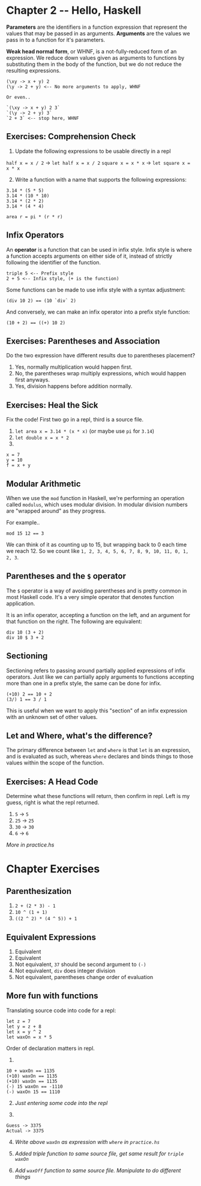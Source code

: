 # Chapter 2 -- Hello, Haskell

**Parameters** are the identifiers in a function expression that represent the
values that may be passed in as arguments. **Arguments** are the values we pass
in to a function for it's parameters.

**Weak head normal form**, or WHNF, is a not-fully-reduced form of an
expression. We reduce down values given as arguments to functions by
substituting them in the body of the function, but we do not reduce the
resulting expressions.

```
(\xy -> x + y) 2
(\y -> 2 + y) <-- No more arguments to apply, WHNF

Or even..

`(\xy -> x + y) 2 3`
`(\y -> 2 + y) 3`
`2 + 3` <-- stop here, WHNF
```

## Exercises: Comprehension Check

1. Update the following expressions to be usable directly in a repl

`half x = x / 2` -> `let half x = x / 2`
`square x = x * x` -> `let square x = x * x`

2. Write a function with a name that supports the following expressions:

```
3.14 * (5 * 5)
3.14 * (10 * 10)
3.14 * (2 * 2)
3.14 * (4 * 4)
```

```
area r = pi * (r * r)
```

## Infix Operators

An **operator** is a function that can be used in infix style. Infix style is
where a function accepts arguments on either side of it, instead of strictly
following the identifier of the function.

```
triple 5 <-- Prefix style
2 + 5 <-- Infix style, (+ is the function)
```

Some functions can be made to use infix style with a syntax adjustment:

```
(div 10 2) == (10 `div` 2)
```

And conversely, we can make an infix operator into a prefix style function:

```
(10 + 2) == ((+) 10 2)
```

## Exercises: Parentheses and Association

Do the two expression have different results due to parentheses placement?

1. Yes, normally multiplication would happen first.
2. No, the parentheses wrap multiply expressions, which would happen first anyways.
3. Yes, division happens before addition normally.


## Exercises: Heal the Sick

Fix the code! First two go in a repl, third is a source file.

1. `let area x = 3.14 * (x * x)` (or maybe use `pi` for `3.14`)
2. `let double x = x * 2`
3.
  ```
  x = 7
  y = 10
  f = x + y
  ``` 
   
## Modular Arithmetic

When we use the `mod` function in Haskell, we're performing an operation called
`modulus`, which uses modular division. In modular division numbers are "wrapped
around" as they progress.

For example..

```
mod 15 12 == 3
```

We can think of it as counting up to 15, but wrapping back to 0 each time we
reach 12. So we count like `1, 2, 3, 4, 5, 6, 7, 8, 9, 10, 11, 0, 1, 2, 3`.

## Parentheses and the `$` operator

The `$` operator is a way of avoiding parentheses and is pretty common in most Haskell code. It's a very simple operator that denotes function application.

It is an infix operator, accepting a function on the left, and an argument for
that function on the right. The following are equivalent:

```
div 10 (3 + 2)
div 10 $ 3 + 2
```

## Sectioning

Sectioning refers to passing around partially applied expressions of infix
operators. Just like we can partially apply arguments to functions accepting
more than one in a prefix style, the same can be done for infix.

```
(+10) 2 == 10 + 2
(3/) 1 == 3 / 1
```

This is useful when we want to apply this "section" of an infix expression with
an unknown set of other values.

## Let and Where, what's the difference?

The primary difference between `let` and `where` is that `let` is an expression,
and is evaluated as such, whereas `where` declares and binds things to those
values within the scope of the function.

## Exercises: A Head Code

Determine what these functions will return, then confirm in repl. Left is my
guess, right is what the repl returned.

1. `5` -> `5`
2. `25` -> `25`
3. `30` -> `30`
4. `6` -> `6`

*More in practice.hs*

# Chapter Exercises

## Parenthesization

1. `2 + (2 * 3) - 1`
2. `10 ^ (1 + 1)`
3. `((2 ^ 2) * (4 ^ 5)) + 1`

## Equivalent Expressions

1. Equivalent
2. Equivalent
3. Not equivalent, `37` should be second argument to `(-)`
4. Not equivalent, `div` does integer division
5. Not equivalent, parentheses change order of evaluation

## More fun with functions

Translating source code into code for a repl:

```
let z = 7
let y = z + 8
let x = y ^ 2
let waxOn = x * 5
```

Order of declaration matters in repl.

1.
  ```
  10 + waxOn == 1135
  (+10) waxOn == 1135
  (+10) waxOn == 1135
  (-) 15 waxOn == -1110
  (-) waxOn 15 == 1110
  ```

2. *Just entering some code into the repl*
   
3.
  ```
  Guess -> 3375
  Actual -> 3375
  ```
  
4. *Write above `waxOn` as expression with `where` in `practice.hs`*

5. *Added triple function to same source file, get same result for `triple waxOn`*

6. *Add `waxOff` function to same source file. Manipulate to do different things*
